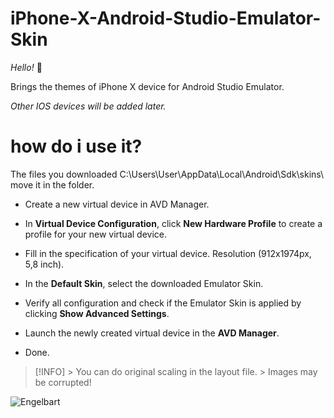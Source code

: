 # iPhone-X-Android-Studio-Emulator-Skin
*Hello!*  👋

Brings the themes of iPhone X device for Android Studio Emulator.

*Other IOS devices will be added later.*

# how do i use it?

The files you downloaded  C:\Users\User\AppData\Local\Android\Sdk\skins\ move it in the folder.


- Create a new virtual device in AVD Manager.

- In **Virtual Device Configuration**, click **New Hardware Profile** to create a profile for your new virtual device.

- Fill in the specification of your virtual device. Resolution (912x1974px, 5,8 inch).

- In the **Default Skin**, select the downloaded Emulator Skin.

- Verify all configuration and check if the Emulator Skin is applied by clicking **Show Advanced Settings**.

- Launch the newly created virtual device in the **AVD Manager**.

- Done.

> [!INFO] > You can do original scaling in the layout file. > Images may be corrupted!

![Engelbart](https://i.ibb.co/ckPTk4W/i-Phone-AVD-Readme.png)
